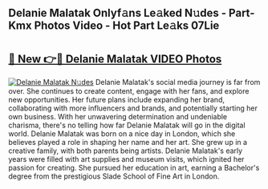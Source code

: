 ## Delanie Malatak Onlyf𝚊ns Le𝚊ked N𝚞des - Part-Kmx Photos Video - Hot Part Le𝚊ks 07Lie

# <h2><a href="http://ac41246.deff.icu/?id=Delanie+Malatak">🔗 New 👉🔴 Delanie Malatak VIDEO Photos</a></h2>

[![Delanie Malatak N𝚞des](https://i.imgur.com/rIISA9y.gif)](http://ac41246.deff.icu/?id=Delanie+Malatak)
Delanie Malatak's social media journey is far from over. She continues to create content, engage with her fans, and explore new opportunities. Her future plans include expanding her brand, collaborating with more influencers and brands, and potentially starting her own business. With her unwavering determination and undeniable charisma, there's no telling how far Delanie Malatak will go in the digital world. Delanie Malatak was born on a nice day in London, which she believes played a role in shaping her name and her art. She grew up in a creative family, with both parents being artists. Delanie Malatak's early years were filled with art supplies and museum visits, which ignited her passion for creating. She pursued her education in art, earning a Bachelor's degree from the prestigious Slade School of Fine Art in London.
